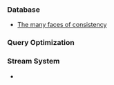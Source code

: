### Database
* [The many faces of consistency](https://github.com/yucorn/db_readings/blob/master/the_many_faces_of_consistency)

### Query Optimization


### Stream System
* 

